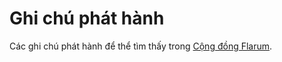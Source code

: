 # Ghi chú phát hành

<!--
https://github.com/flarum/docs/issues/22
https://laravel.com/docs/5.7/releases

## Versioning Scheme

## Support Policy

## Release Notes
-->

Các ghi chú phát hành để thể tìm thấy trong [Cộng đồng Flarum](https://discuss.flarum.org/t/blog?sort=newest).
